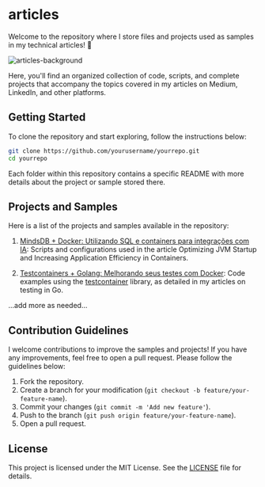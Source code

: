 # articles
Welcome to the repository where I store files and projects used as samples in my technical articles! 🚀

![articles-background](https://i.imgur.com/gxDMsNL.png)

Here, you'll find an organized collection of code, scripts, and complete projects that accompany the topics covered in my articles on Medium, LinkedIn, and other platforms.

## Getting Started
To clone the repository and start exploring, follow the instructions below:

```bash
git clone https://github.com/yourusername/yourrepo.git
cd yourrepo
```
Each folder within this repository contains a specific README with more details about the project or sample stored there.

## Projects and Samples
Here is a list of the projects and samples available in the repository:

1. [MindsDB + Docker: Utilizando SQL e containers para integrações com IA](https://dev.to/rflpazini/mindsdb-docker-utilizando-sql-e-containers-para-integracoes-com-ia-edc):
Scripts and configurations used in the article Optimizing JVM Startup and Increasing Application Efficiency in Containers.

2. [Testcontainers + Golang: Melhorando seus testes com Docker](https://dev.to/rflpazini/testcontainers-golang-melhorando-seus-testes-com-docker-2hb7):
Code examples using the [testcontainer](https://testcontainers.com/guides/getting-started-with-testcontainers-for-go/) library, as detailed in my articles on testing in Go.

...add more as needed...

## Contribution Guidelines
I welcome contributions to improve the samples and projects! If you have any improvements, feel free to open a pull request. Please follow the guidelines below:

1. Fork the repository.
2. Create a branch for your modification (`git checkout -b feature/your-feature-name`).
3. Commit your changes (`git commit -m 'Add new feature'`).
4. Push to the branch (`git push origin feature/your-feature-name`).
5. Open a pull request.

## License
This project is licensed under the MIT License. See the [LICENSE](https://rflpazini.mit-license.org/) file for details.
